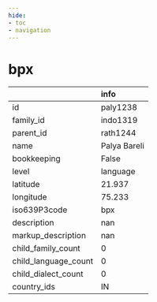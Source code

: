 ```yaml
---
hide:
- toc
- navigation
---
```

# bpx
|                      | info         |
|:---------------------|:-------------|
| id                   | paly1238     |
| family_id            | indo1319     |
| parent_id            | rath1244     |
| name                 | Palya Bareli |
| bookkeeping          | False        |
| level                | language     |
| latitude             | 21.937       |
| longitude            | 75.233       |
| iso639P3code         | bpx          |
| description          | nan          |
| markup_description   | nan          |
| child_family_count   | 0            |
| child_language_count | 0            |
| child_dialect_count  | 0            |
| country_ids          | IN           |